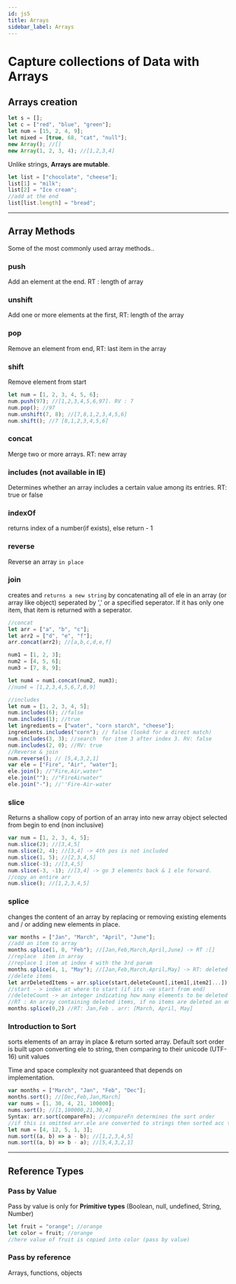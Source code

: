 ```yaml
---
id: js5
title: Arrays
sidebar_label: Arrays
---
```


# Capture collections of Data with Arrays

## Arrays creation

```javascript
let s = [];
let c = ["red", "blue", "green"];
let num = [15, 2, 4, 9];
let mixed = [true, 68, "cat", "null"];
new Array(); //[]
new Array(1, 2, 3, 4); //[1,2,3,4]
```

Unlike strings, **Arrays are mutable**.

```javascript
let list = ["chocolate", "cheese"];
list[1] = "milk";
list[2] = "Ice cream";
//add at the end
list[list.length] = "bread";
```

---

## Array Methods

Some of the most commonly used array methods..

### push

Add an element at the end. RT : length of array

### unshift

Add one or more elements at the first, RT: length of the array

### pop

Remove an element from end, RT: last item in the array

### shift

Remove element from start

```javascript
let num = [1, 2, 3, 4, 5, 6];
num.push(97); //[1,2,3,4,5,6,97]. RV : 7
num.pop(); //97
num.unshift(7, 8); //[7,8,1,2,3,4,5,6]
num.shift(); //7 [8,1,2,3,4,5,6]
```

### concat

Merge two or more arrays. RT: new array

### includes (not available in IE)

Determines whether an array includes a certain value among its entries. RT: true or false

### indexOf

returns index of a number(if exists), else return - 1

### reverse

Reverse an array `in place`

### join

creates and `returns a new string` by concatenating all of ele in an array (or array like object) seperated by ',' or a specified seperator. If it has only one item, that item is returned with a seperator.

```javascript
//concat
let arr = ["a", "b", "c"];
let arr2 = ["d", "e", "f"];
arr.concat(arr2); //[a,b,c,d,e,f]

num1 = [1, 2, 3];
num2 = [4, 5, 6];
num3 = [7, 8, 9];

let num4 = num1.concat(num2, num3);
//num4 = [1,2,3,4,5,6,7,8,9]

//includes
let num = [1, 2, 3, 4, 5];
num.includes(6); //false
num.includes(1); //true
let ingredients = ["water", "corn starch", "cheese"];
ingredients.includes("corn"); // false (lookd for a direct match)
num.includes(3, 3); //search  for item 3 after index 3. RV: false
num.includes(2, 0); //RV: true
//Reverse & join
num.reverse(); // [5,4,3,2,1]
var ele = ["Fire", "Air", "water"];
ele.join(); //"Fire,Air,water"
ele.join(""); //"FireAirwater"
ele.join("-"); //''Fire-Air-water
```

### slice

Returns a shallow copy of portion of an array into new array object selected from begin to end (non inclusive)

```javascript
var num = [1, 2, 3, 4, 5];
num.slice(2); //[3,4,5]
num.slice(2, 4); //[3,4] -> 4th pos is not included
num.slice(1, 5); //[2,3,4,5]
num.slice(-3); //[3,4,5]
num.slice(-3, -1); //[3,4] -> go 3 elements back & 1 ele forward.
//copy an entire arr
num.slice(); //[1,2,3,4,5]
```

### splice

changes the content of an array by replacing or removing existing elements and / or adding new elements in place.

```javascript
var months = ["Jan", "March", "April", "June"];
//add an item to array
months.splice(1, 0, "Feb"); //[Jan,Feb,March,April,June] -> RT :[]
//replace  item in array
//replace 1 item at index 4 with the 3rd param
months.splice(4, 1, "May"); //[Jan,Feb,March,April,May] -> RT: deleted value -> June
//delete items
let arrDeletedItems = arr.splice(start,deleteCount[,item1[,item2]...])
//start - > index at where to start (if its -ve start from end)
//deleteCount -> an integer indicating how many elements to be deleted from `start`
//RT : An array containing deleted items, if no items are deleted an empty array is returned. deleted ele if only one is removed.
months.splice(0,2) //RT: Jan,Feb . arr: [March, April, May]
```

### Introduction to Sort

sorts elements of an array in place & return sorted array. Default sort order is built upon converting ele to string, then comparing to their unicode (UTF-16) unit values

Time and space complexity not guaranteed that depends on implementation.

```javascript
var months = ["March", "Jan", "Feb", "Dec"];
months.sort(); //[Dec,Feb,Jan,March]
var nums = [1, 30, 4, 21, 100000];
nums.sort(); //[1,100000,21,30,4]
Syntax: arr.sort(compareFn); //compareFn determines the sort order
//if this is omitted arr.ele are converted to strings then sorted acc to each character unicode.
let num = [4, 12, 5, 1, 3];
num.sort((a, b) => a - b); //[1,2,3,4,5]
num.sort((a, b) => b - a); //[5,4,3,2,1]
```

---

## Reference Types

### Pass by Value

Pass by value is only for **Primitive types** (Boolean, null, undefined, String, Number)

```javascript
let fruit = "orange"; //orange
let color = fruit; //orange
//here value of fruit is copied into color (pass by value)
```

### Pass by reference

Arrays, functions, objects
